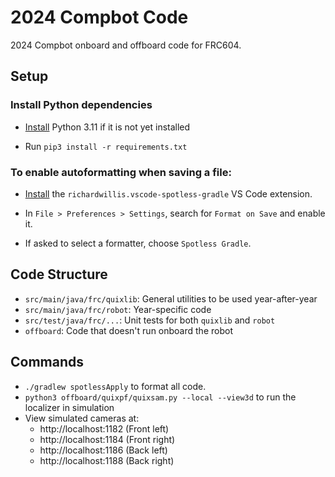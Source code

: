 # 2024 Compbot Code

2024 Compbot onboard and offboard code for FRC604.

## Setup

### Install Python dependencies

- [Install](https://www.python.org/downloads/) Python 3.11 if it is not yet installed

- Run `pip3 install -r requirements.txt`

### To enable autoformatting when saving a file:

- [Install](https://marketplace.visualstudio.com/items?itemName=richardwillis.vscode-spotless-gradle) the `richardwillis.vscode-spotless-gradle` VS Code extension.

- In `File > Preferences > Settings`, search for `Format on Save` and enable it.

- If asked to select a formatter, choose `Spotless Gradle`.

## Code Structure

- `src/main/java/frc/quixlib`: General utilities to be used year-after-year
- `src/main/java/frc/robot`: Year-specific code
- `src/test/java/frc/...`: Unit tests for both `quixlib` and `robot`
- `offboard`: Code that doesn't run onboard the robot

## Commands

- `./gradlew spotlessApply` to format all code.
- `python3 offboard/quixpf/quixsam.py --local --view3d` to run the localizer in simulation
- View simulated cameras at:
    - http://localhost:1182 (Front left)
    - http://localhost:1184 (Front right)
    - http://localhost:1186 (Back left)
    - http://localhost:1188 (Back right)
